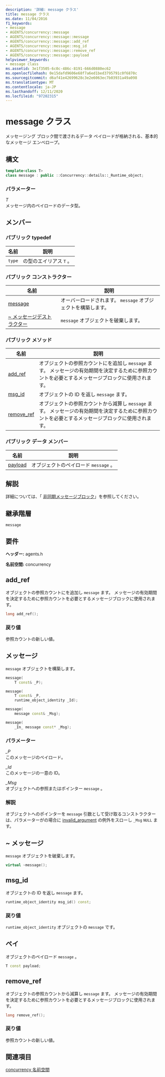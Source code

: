 ```yaml
---
description: '詳細: message クラス'
title: message クラス
ms.date: 11/04/2016
f1_keywords:
- message
- AGENTS/concurrency::message
- AGENTS/concurrency::message::message
- AGENTS/concurrency::message::add_ref
- AGENTS/concurrency::message::msg_id
- AGENTS/concurrency::message::remove_ref
- AGENTS/concurrency::message::payload
helpviewer_keywords:
- message class
ms.assetid: 3e1f3505-6c0c-486c-8191-666d0880ec62
ms.openlocfilehash: 0e15dafd9606e68f7a6ed1bed3795791c0f6870c
ms.sourcegitcommit: d6af41e42699628c3e2e6063ec7b03931a49a098
ms.translationtype: MT
ms.contentlocale: ja-JP
ms.lasthandoff: 12/11/2020
ms.locfileid: "97202315"
---
```

# <a name="message-class"></a>message クラス

メッセージング ブロック間で渡されるデータ ペイロードが格納される、基本的なメッセージ エンベロープ。

## <a name="syntax"></a>構文

```cpp
template<class T>
class message : public ::Concurrency::details::_Runtime_object;
```

### <a name="parameters"></a>パラメーター

*T*<br/>
メッセージ内のペイロードのデータ型。

## <a name="members"></a>メンバー

### <a name="public-typedefs"></a>パブリック typedef

|名前|説明|
|----------|-----------------|
|`type`|の型のエイリアス `T` 。|

### <a name="public-constructors"></a>パブリック コンストラクター

|名前|説明|
|----------|-----------------|
|[message](#ctor)|オーバーロードされます。 `message` オブジェクトを構築します。|
|[~ メッセージデストラクター](#dtor)|`message` オブジェクトを破棄します。|

### <a name="public-methods"></a>パブリック メソッド

|名前|説明|
|----------|-----------------|
|[add_ref](#add_ref)|オブジェクトの参照カウントにを追加し `message` ます。 メッセージの有効期間を決定するために参照カウントを必要とするメッセージブロックに使用されます。|
|[msg_id](#msg_id)|オブジェクトの ID を返し `message` ます。|
|[remove_ref](#remove_ref)|オブジェクトの参照カウントから減算し `message` ます。 メッセージの有効期間を決定するために参照カウントを必要とするメッセージブロックに使用されます。|

### <a name="public-data-members"></a>パブリック データ メンバー

|名前|説明|
|----------|-----------------|
|[payload](#payload)|オブジェクトのペイロード `message` 。|

## <a name="remarks"></a>解説

詳細については、「 [非同期メッセージブロック](../../../parallel/concrt/asynchronous-message-blocks.md)」を参照してください。

## <a name="inheritance-hierarchy"></a>継承階層

`message`

## <a name="requirements"></a>要件

**ヘッダー:** agents.h

**名前空間:** concurrency

## <a name="add_ref"></a><a name="add_ref"></a> add_ref

オブジェクトの参照カウントにを追加し `message` ます。 メッセージの有効期間を決定するために参照カウントを必要とするメッセージブロックに使用されます。

```cpp
long add_ref();
```

### <a name="return-value"></a>戻り値

参照カウントの新しい値。

## <a name="message"></a><a name="ctor"></a> メッセージ

`message` オブジェクトを構築します。

```cpp
message(
    T const& _P);

message(
    T const& _P,
    runtime_object_identity _Id);

message(
    message const& _Msg);

message(
    _In_ message const* _Msg);
```

### <a name="parameters"></a>パラメーター

*_P*<br/>
このメッセージのペイロード。

*_Id*<br/>
このメッセージの一意の ID。

*_Msg*<br/>
オブジェクトへの参照またはポインター `message` 。

### <a name="remarks"></a>解説

オブジェクトへのポインターを `message` 引数として受け取るコンストラクターは、パラメーターがの場合に [invalid_argument](../../../standard-library/invalid-argument-class.md) の例外をスローし `_Msg` `NULL` ます。

## <a name="message"></a><a name="dtor"></a> ~ メッセージ

`message` オブジェクトを破棄します。

```cpp
virtual ~message();
```

## <a name="msg_id"></a><a name="msg_id"></a> msg_id

オブジェクトの ID を返し `message` ます。

```cpp
runtime_object_identity msg_id() const;
```

### <a name="return-value"></a>戻り値

`runtime_object_identity` オブジェクトの `message` です。

## <a name="payload"></a><a name="payload"></a> ペイ

オブジェクトのペイロード `message` 。

```cpp
T const payload;
```

## <a name="remove_ref"></a><a name="remove_ref"></a> remove_ref

オブジェクトの参照カウントから減算し `message` ます。 メッセージの有効期間を決定するために参照カウントを必要とするメッセージブロックに使用されます。

```cpp
long remove_ref();
```

### <a name="return-value"></a>戻り値

参照カウントの新しい値。

## <a name="see-also"></a>関連項目

[concurrency 名前空間](concurrency-namespace.md)
